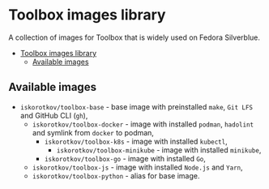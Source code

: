 # Toolbox images library

A collection of images for Toolbox that is widely used on Fedora Silverblue.

- [Toolbox images library](#toolbox-images-library)
  - [Available images](#available-images)

## Available images

- `iskorotkov/toolbox-base` - base image with preinstalled `make`, `Git LFS` and GitHub CLI (`gh`),
  - `iskorotkov/toolbox-docker` - image with installed `podman`, `hadolint` and symlink from `docker` to podman,
    - `iskorotkov/toolbox-k8s` - image with installed `kubectl`,
      - `iskorotkov/toolbox-minikube` - image with installed `minikube`,
    - `iskorotkov/toolbox-go` - image with installed `Go`,
  - `iskorotkov/toolbox-js` - image with installed `Node.js` and `Yarn`,
  - `iskorotkov/toolbox-python` - alias for base image.
